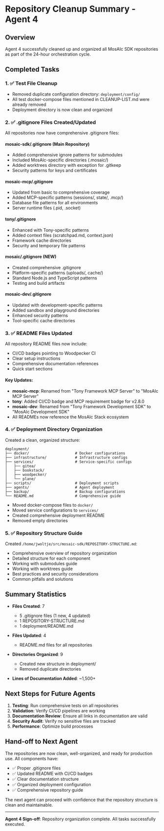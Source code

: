 # Repository Cleanup Summary - Agent 4

## Overview
Agent 4 successfully cleaned up and organized all MosAIc SDK repositories as part of the 24-hour orchestration cycle.

## Completed Tasks

### 1. ✅ Test File Cleanup
- Removed duplicate configuration directory: `deployment/config/`
- All test docker-compose files mentioned in CLEANUP-LIST.md were already removed
- Deployment directory is now clean and organized

### 2. ✅ .gitignore Files Created/Updated
All repositories now have comprehensive .gitignore files:

#### mosaic-sdk/.gitignore (Main Repository)
- Added comprehensive ignore patterns for submodules
- Included MosAIc-specific directories (.mosaic/)
- Added worktrees directory with exception for .gitkeep
- Security patterns for keys and certificates

#### mosaic-mcp/.gitignore
- Updated from basic to comprehensive coverage
- Added MCP-specific patterns (sessions/, state/, .mcp/)
- Database file patterns for all environments
- Server runtime files (.pid, .socket)

#### tony/.gitignore
- Enhanced with Tony-specific patterns
- Added context files (scratchpad.md, context.json)
- Framework cache directories
- Security and temporary file patterns

#### mosaic/.gitignore (NEW)
- Created comprehensive .gitignore
- Platform-specific patterns (uploads/, cache/)
- Standard Node.js and TypeScript patterns
- Testing and build artifacts

#### mosaic-dev/.gitignore
- Updated with development-specific patterns
- Added sandbox and playground directories
- Enhanced security patterns
- Tool-specific cache directories

### 3. ✅ README Files Updated
All repository README files now include:
- CI/CD badges pointing to Woodpecker CI
- Clear setup instructions
- Comprehensive documentation references
- Quick start sections

#### Key Updates:
- **mosaic-mcp**: Renamed from "Tony Framework MCP Server" to "MosAIc MCP Server"
- **tony**: Added CI/CD badge and MCP requirement badge for v2.8.0
- **mosaic-dev**: Renamed from "Tony Framework Development SDK" to "MosAIc Development SDK"
- All READMEs now reference the MosAIc Stack ecosystem

### 4. ✅ Deployment Directory Organization
Created a clean, organized structure:

```
deployment/
├── docker/                     # Docker configurations
├── infrastructure/             # Infrastructure configs
├── services/                   # Service-specific configs
│   ├── gitea/
│   ├── bookstack/
│   ├── woodpecker/
│   └── plane/
├── scripts/                    # Deployment scripts
├── agents/                     # Agent deployment
├── backup/                     # Backup configurations
└── README.md                   # Comprehensive guide
```

- Moved docker-compose files to `docker/`
- Moved service configurations to `services/`
- Created comprehensive deployment README
- Removed empty directories

### 5. ✅ Repository Structure Guide
Created `/home/jwoltje/src/mosaic-sdk/REPOSITORY-STRUCTURE.md`:
- Comprehensive overview of repository organization
- Detailed structure for each component
- Working with submodules guide
- Working with worktrees guide
- Best practices and security considerations
- Common pitfalls and solutions

## Summary Statistics

- **Files Created**: 7
  - 5 .gitignore files (1 new, 4 updated)
  - 1 REPOSITORY-STRUCTURE.md
  - 1 deployment/README.md

- **Files Updated**: 4
  - README.md files for all repositories

- **Directories Organized**: 9
  - Created new structure in deployment/
  - Removed duplicate directories

- **Lines of Documentation Added**: ~1,500+

## Next Steps for Future Agents

1. **Testing**: Run comprehensive tests on all repositories
2. **Validation**: Verify CI/CD pipelines are working
3. **Documentation Review**: Ensure all links in documentation are valid
4. **Security Audit**: Verify no sensitive files are tracked
5. **Performance**: Optimize build processes

## Hand-off to Next Agent

The repositories are now clean, well-organized, and ready for production use. All components have:
- ✅ Proper .gitignore files
- ✅ Updated README with CI/CD badges
- ✅ Clear documentation structure
- ✅ Organized deployment configuration
- ✅ Comprehensive repository guide

The next agent can proceed with confidence that the repository structure is clean and maintainable.

---

**Agent 4 Sign-off**: Repository organization complete. All tasks successfully executed.